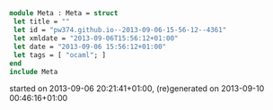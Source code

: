

## 

```ocaml
module Meta : Meta = struct
 let title = ""
 let id = "pw374.github.io--2013-09-06-15-56-12--4361"
 let xmldate = "2013-09-06T15:56:12+01:00"
 let date = "2013-09-06 15:56:12+01:00"
 let tags = [ "ocaml"; ]
end
include Meta
```



<div><emph>started on 2013-09-06 20:21:41+01:00, (re)generated on 2013-09-10 00:46:16+01:00
</emph></div>